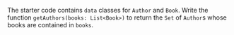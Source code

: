 

The starter code contains `data` classes for `Author` and `Book`. Write the
function `getAuthors(books: List<Book>)` to return the `Set` of `Author`s whose
books are contained in `books`.
